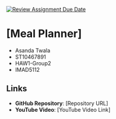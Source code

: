 [![Review Assignment Due Date](https://classroom.github.com/assets/deadline-readme-button-22041afd0340ce965d47ae6ef1cefeee28c7c493a6346c4f15d667ab976d596c.svg)](https://classroom.github.com/a/kIM4zJRU)

# [Meal Planner]
- Asanda Twala
- ST10467891
- HAW1-Group2
- IMAD5112

## Links
- **GitHub Repository**: [Repository URL]
- **YouTube Video**: [YouTube Video Link]

